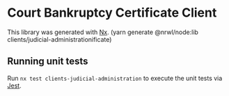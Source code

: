 <!-- gitbook-navigation: "Court Bankruptcy Certificate" -->

# Court Bankruptcy Certificate Client

This library was generated with [Nx](https://nx.dev). (yarn generate @nrwl/node:lib clients/judicial-administrationificate)

## Running unit tests

Run `nx test clients-judicial-administration` to execute the unit tests via [Jest](https://jestjs.io).
